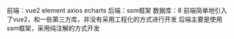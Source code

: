 前端：vue2  element  axios  echarts
后端：ssm框架
数据库：8
前端简单地引入了vue2，和一些第三方库，并没有采用工程化的方式进行开发
后端主要是使用ssm框架，采用纯注解的方式开发

